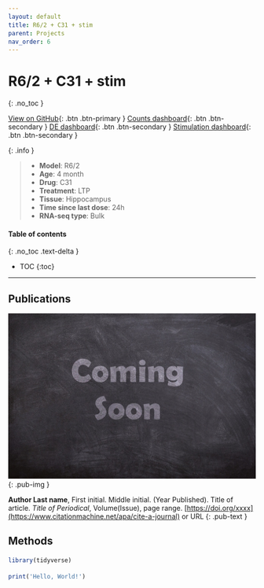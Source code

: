 ```yaml
---
layout: default
title: R6/2 + C31 + stim
parent: Projects
nav_order: 6
---
```


# R6/2 + C31 + stim
{: .no_toc }

[View on GitHub](https://github.com/Longo-Lab/R62_C31_stim){: .btn .btn-primary }
[Counts dashboard](https://longo-stanford.shinyapps.io/count_R62_C31_stim/){: .btn .btn-secondary }
[DE dashboard](https://longo-stanford.shinyapps.io/de_R62_C31_stim/){: .btn .btn-secondary }
[Stimulation dashboard](https://longo-stanford.shinyapps.io/stim_R62_C31_stim/){: .btn .btn-secondary }

{: .info }
> - **Model**: R6/2
> - **Age**: 4 month
> - **Drug**: C31
> - **Treatment**: LTP
> - **Tissue**: Hippocampus
> - **Time since last dose**: 24h
> - **RNA-seq type**: Bulk

#### Table of contents
{: .no_toc .text-delta }

- TOC
{:toc}

---

## Publications

[![](/assets/images/coming-soon.jpg)](https://pixabay.com/photos/coming-soon-chalk-board-blackboard-2550190/)
{: .pub-img }

**Author Last name**, First initial. Middle initial. (Year Published). Title of article. _Title of Periodical_, Volume(Issue), page range. [https://doi.org/xxxx](https://www.citationmachine.net/apa/cite-a-journal) or URL
{: .pub-text }

## Methods

```r
library(tidyverse)

print('Hello, World!')
```
